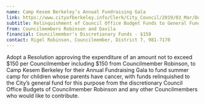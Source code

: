 ```yaml
---
name: Camp Kesem Berkeley’s Annual Fundraising Gala
link: https://www.cityofberkeley.info/Clerk/City_Council/2019/03_Mar/Documents/2019-03-12_Item_16_Camp_Kesem_Berkeley%E2%80%99s_Annual.aspx
subtitle: Relinquishment of Council Office Budget Funds to General Fund and Grant of Such Fund
from: Councilmembers Robinson and Davila
financial: Councilmember's Discretionary Funds - $150
contact: Rigel Robinson, Councilmember, District 7, 981-7170
---
```


Adopt a Resolution approving the expenditure of an amount not to exceed $150 per Councilmember including $150 from Councilmember Robinson, to Camp Kesem Berkeley for their Annual Fundraising Gala to fund summer camp for children whose parents have cancer, with funds relinquished to the City’s general fund for this purpose from the discretionary Council Office Budgets of Councilmember Robinson and any other Councilmembers who would like to contribute.
